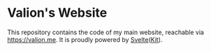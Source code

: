 # Valion's Website

This repository contains the code of my main website, reachable via 
https://valion.me. It is proudly powered by 
[Svelte](https://svelte.dev)([Kit](https://kit.svelte.dev)).
